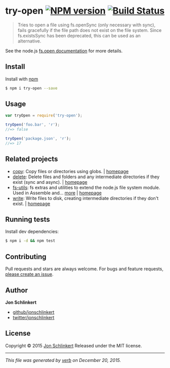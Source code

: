 # try-open [![NPM version](https://img.shields.io/npm/v/try-open.svg)](https://www.npmjs.com/package/try-open) [![Build Status](https://img.shields.io/travis/jonschlinkert/try-open.svg)](https://travis-ci.org/jonschlinkert/try-open)

> Tries to open a file using fs.openSync (only necessary with sync), fails gracefully if the file path does not exist on the file system. Since fs.existsSync has been deprecated, this can be used as an alternative.

See the node.js [fs.open documentation](https://nodejs.org/api/fs.html#fs_fs_open_path_flags_mode_callback) for more details.

## Install

Install with [npm](https://www.npmjs.com/)

```sh
$ npm i try-open --save
```

## Usage

```js
var tryOpen = require('try-open');

tryOpen('foo.bar', 'r');
//=> false

tryOpen('package.json', 'r');
//=> 17
```

## Related projects

* [copy](https://www.npmjs.com/package/copy): Copy files or directories using globs. | [homepage](https://github.com/jonschlinkert/copy)
* [delete](https://www.npmjs.com/package/delete): Delete files and folders and any intermediate directories if they exist (sync and async). | [homepage](https://github.com/jonschlinkert/delete)
* [fs-utils](https://www.npmjs.com/package/fs-utils): fs extras and utilities to extend the node.js file system module. Used in Assemble and… [more](https://www.npmjs.com/package/fs-utils) | [homepage](https://github.com/assemble/fs-utils)
* [write](https://www.npmjs.com/package/write): Write files to disk, creating intermediate directories if they don't exist. | [homepage](https://github.com/jonschlinkert/write)

## Running tests

Install dev dependencies:

```sh
$ npm i -d && npm test
```

## Contributing

Pull requests and stars are always welcome. For bugs and feature requests, [please create an issue](https://github.com/jonschlinkert/try-open/issues/new).

## Author

**Jon Schlinkert**

* [github/jonschlinkert](https://github.com/jonschlinkert)
* [twitter/jonschlinkert](http://twitter.com/jonschlinkert)

## License

Copyright © 2015 [Jon Schlinkert](https://github.com/jonschlinkert)
Released under the MIT license.

***

_This file was generated by [verb](https://github.com/verbose/verb) on December 20, 2015._